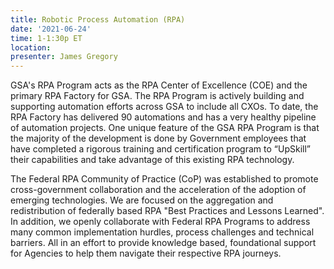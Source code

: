 ```yaml
---
title: Robotic Process Automation (RPA)
date: '2021-06-24'
time: 1-1:30p ET
location:
presenter: James Gregory
---
```


GSA's RPA Program acts as the RPA Center of Excellence (COE) and the primary RPA Factory for GSA. The RPA Program is actively building and supporting automation efforts across GSA to include all CXOs. To date, the RPA Factory has delivered 90 automations and has a very healthy pipeline of automation projects. One unique feature of the GSA RPA Program is that the majority of the development is done by Government employees that have completed a rigorous training and certification program to “UpSkill” their capabilities and take advantage of this existing RPA technology.

The Federal RPA Community of Practice (CoP) was established to promote cross-government collaboration and the acceleration of the adoption of emerging technologies. We are focused on the aggregation and redistribution of federally based RPA "Best Practices and Lessons Learned". In addition, we openly collaborate with Federal RPA Programs to address many common implementation hurdles, process challenges and technical barriers. All in an effort to provide knowledge based, foundational support for Agencies to help them navigate their respective RPA journeys.
